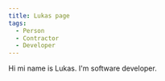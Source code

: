 ```yaml
---
title: Lukas page
tags:
  - Person
  - Contractor
  - Developer
---
```



Hi mi name is Lukas. I'm software developer.
